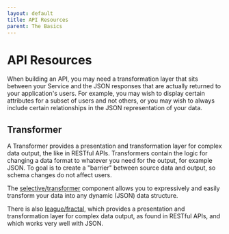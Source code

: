 ```yaml
---
layout: default
title: API Resources
parent: The Basics
---
```


# API Resources

When building an API, you may need a transformation layer that sits between 
your Service and the JSON responses that are actually returned 
to your application's users. For example, you may wish to display certain 
attributes for a subset of users and not others, or you may wish to always 
include certain relationships in the JSON representation of your data. 

## Transformer

A Transformer provides a presentation and transformation layer for complex data output, the like in RESTful APIs.
Transformers contain the logic for changing a data format to whatever you need for the output, for example JSON.
To goal is to create a "barrier" between source data and output, so schema changes do not affect users.

The [selective/transformer](https://github.com/selective-php/transformer) component
allows you to expressively and easily transform your data into any dynamic (JSON) data structure.

There is also [league/fractal](https://fractal.thephpleague.com/),
which provides a presentation and transformation layer for complex data output, 
as found in RESTful APIs, and which works very well with JSON.

